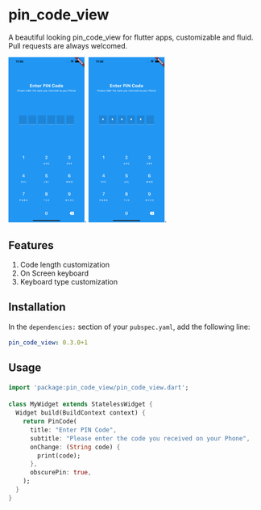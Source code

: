 # pin_code_view

A beautiful looking pin_code_view for flutter apps, customizable and fluid.
Pull requests are always welcomed.

<img src="screenshots/Image-1.png" width="30%">.
<img src="screenshots/Image-2.png" width="30%">.

## Features

1. Code length customization
2. On Screen keyboard
3. Keyboard type customization

## Installation

In the `dependencies:` section of your `pubspec.yaml`, add the following line:

```yaml
pin_code_view: 0.3.0+1
```

## Usage

```dart
import 'package:pin_code_view/pin_code_view.dart';

class MyWidget extends StatelessWidget {
  Widget build(BuildContext context) {
    return PinCode(
      title: "Enter PIN Code",
      subtitle: "Please enter the code you received on your Phone",
      onChange: (String code) {
        print(code);
      },
      obscurePin: true,
    );
  }
}
```
